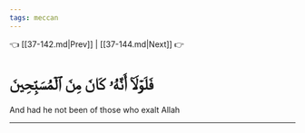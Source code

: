 ```yaml
---
tags: meccan
---
```


👈 [[37-142.md|Prev]] | [[37-144.md|Next]] 👉

# فَلَوۡلَآ أَنَّهُۥ كَانَ مِنَ ٱلۡمُسَبِّحِينَ

And had he not been of those who exalt Allah

---

